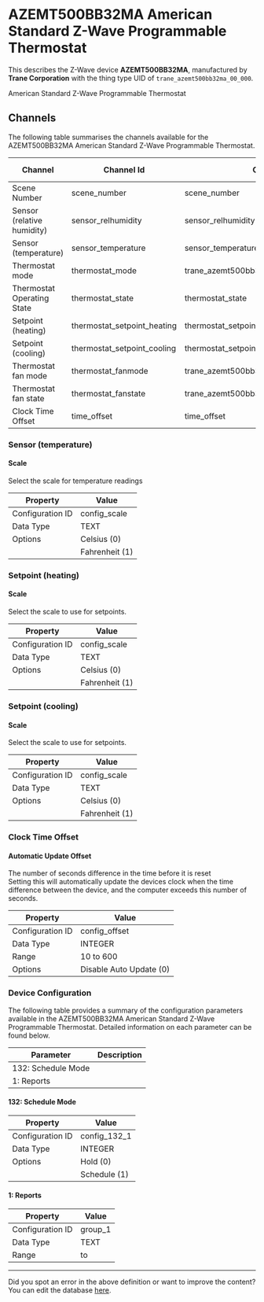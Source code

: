 
# AZEMT500BB32MA American Standard Z-Wave Programmable Thermostat

This describes the Z-Wave device **AZEMT500BB32MA**, manufactured by **Trane Corporation** with the thing type UID of ```trane_azemt500bb32ma_00_000```. 

American Standard Z-Wave Programmable Thermostat

## Channels
The following table summarises the channels available for the AZEMT500BB32MA American Standard Z-Wave Programmable Thermostat.

| Channel | Channel Id | Channel Type UID | Category | Item Type |
|---------|------------|------------------|----------|-----------|
| Scene Number | scene_number | scene_number |  | Number |
| Sensor (relative humidity) | sensor_relhumidity | sensor_relhumidity | Humidity | Number |
| Sensor (temperature) | sensor_temperature | sensor_temperature | Temperature | Number |
| Thermostat mode | thermostat_mode | trane_azemt500bb32ma_00_000_thermostat_mode | Temperature | Number |
| Thermostat Operating State | thermostat_state | thermostat_state | Temperature | Number |
| Setpoint (heating) | thermostat_setpoint_heating | thermostat_setpoint | Temperature | Number |
| Setpoint (cooling) | thermostat_setpoint_cooling | thermostat_setpoint | Temperature | Number |
| Thermostat fan mode | thermostat_fanmode | trane_azemt500bb32ma_00_000_thermostat_fanmode | Temperature | Number |
| Thermostat fan state | thermostat_fanstate | trane_azemt500bb32ma_00_000_thermostat_fanstate | Temperature | Number |
| Clock Time Offset | time_offset | time_offset | Temperature | Number |



### Sensor (temperature)

#### Scale

Select the scale for temperature readings


| Property         | Value    |
|------------------|----------|
| Configuration ID | config_scale |
| Data Type        | TEXT || Default Value | 0 |
| Options | Celsius (0) |
|  | Fahrenheit (1) |





### Setpoint (heating)

#### Scale

Select the scale to use for setpoints.


| Property         | Value    |
|------------------|----------|
| Configuration ID | config_scale |
| Data Type        | TEXT || Default Value | 0 |
| Options | Celsius (0) |
|  | Fahrenheit (1) |





### Setpoint (cooling)

#### Scale

Select the scale to use for setpoints.


| Property         | Value    |
|------------------|----------|
| Configuration ID | config_scale |
| Data Type        | TEXT || Default Value | 0 |
| Options | Celsius (0) |
|  | Fahrenheit (1) |





### Clock Time Offset

#### Automatic Update Offset

The number of seconds difference in the time before it is reset  
Setting this will automatically update the devices clock when the time difference between the device, and the computer exceeds this number of seconds.


| Property         | Value    |
|------------------|----------|
| Configuration ID | config_offset |
| Data Type        | INTEGER |
| Range | 10 to 600 || Default Value | 60 |
| Options | Disable Auto Update (0) |






### Device Configuration
The following table provides a summary of the configuration parameters available in the AZEMT500BB32MA American Standard Z-Wave Programmable Thermostat.
Detailed information on each parameter can be found below.

| Parameter   | Description |
|-------------|-------------|
| 132: Schedule Mode |  |
| 1: Reports |  |




#### 132: Schedule Mode




| Property         | Value    |
|------------------|----------|
| Configuration ID | config_132_1 |
| Data Type        | INTEGER || Default Value | 0 |
| Options | Hold (0) |
|  | Schedule (1) |






#### 1: Reports




| Property         | Value    |
|------------------|----------|
| Configuration ID | group_1 |
| Data Type        | TEXT |
| Range |  to  |






---

Did you spot an error in the above definition or want to improve the content?
You can edit the database [here](http://www.cd-jackson.com/index.php/zwave/zwave-device-database/zwave-device-list/devicesummary/572).

